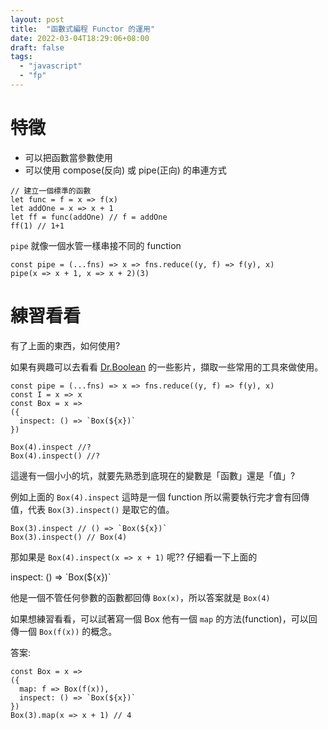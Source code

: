 ```yaml
---
layout: post
title:  "函數式編程 Functor 的運用"
date: 2022-03-04T18:29:06+08:00
draft: false
tags: 
  - "javascript"
  - "fp"
---
```


# 特徵
- 可以把函數當參數使用
- 可以使用 compose(反向) 或 pipe(正向) 的串連方式

```
// 建立一個標準的函數
let func = f = x => f(x)
let addOne = x => x + 1
let ff = func(addOne) // f = addOne
ff(1) // 1+1
```

`pipe` 就像一個水管一樣串接不同的 function

```
const pipe = (...fns) => x => fns.reduce((y, f) => f(y), x)
pipe(x => x + 1, x => x + 2)(3)
```

# 練習看看
有了上面的東西，如何使用?

如果有興趣可以去看看 [Dr.Boolean](https://egghead.io/courses/professor-frisby-introduces-composable-functional-javascript) 的一些影片，擷取一些常用的工具來做使用。


```
const pipe = (...fns) => x => fns.reduce((y, f) => f(y), x)
const I = x => x
const Box = x =>
({
  inspect: () => `Box(${x})`
})

Box(4).inspect //?
Box(4).inspect() //?
```

這邊有一個小小的坑，就要先熟悉到底現在的變數是「函數」還是「值」?

例如上面的 `Box(4).inspect` 這時是一個 function 所以需要執行完才會有回傳值，代表 `Box(3).inspect()` 是取它的值。

```
Box(3).inspect // () => `Box(${x})`
Box(3).inspect() // Box(4)
```

那如果是 `Box(4).inspect(x => x + 1)` 呢?? 仔細看一下上面的

inspect: () => \`Box(${x})\`

他是一個不管任何參數的函數都回傳 `Box(x)`，所以答案就是 `Box(4)`

如果想練習看看，可以試著寫一個 Box 他有一個 `map` 的方法(function)，可以回傳一個 `Box(f(x))` 的概念。

答案:

```
const Box = x =>
({
  map: f => Box(f(x)),
  inspect: () => `Box(${x})`
})
Box(3).map(x => x + 1) // 4
```
